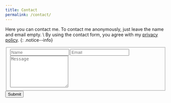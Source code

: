 ```yaml
---
title: Contact
permalink: /contact/
---
```



Here you can contact me. To contact me anonymously, just leave the name and email empty.
\\
By using the contact form, you agree with my [privacy policy](/privacy).
{: .notice--info}

<form id="fs-frm" name="complaint-form" accept-charset="utf-8" action="https://formspree.io/xvowqojk" method="post">
  <fieldset id="fs-frm-inputs">
    <input type='name' name='name' placeholder='Name'>
    <input type='email' name='email' placeholder='Email'>
    <textarea name='message' placeholder='Message' style='height: 100px;' required=""></textarea>
    <input type="hidden" name="_subject" id="email-subject" value="Contact Form">
    <input type="text" name="_gotcha" style="display:none" />
    <input type="hidden" name="_next" value="https://www.noahpeeters.de/contact/success" />
  </fieldset>
  <input type="submit" value="Submit">
</form>
